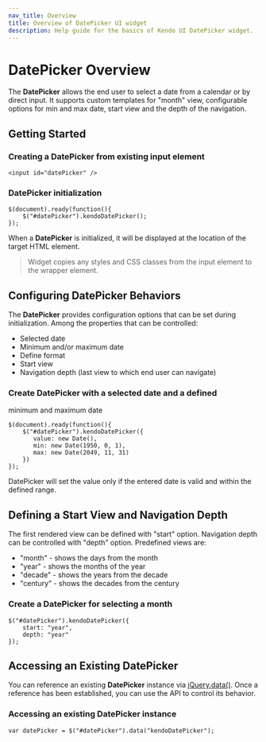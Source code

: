 ```yaml
---
nav_title: Overview
title: Overview of DatePicker UI widget
description: Help guide for the basics of Kendo UI DatePicker widget.
---
```


# DatePicker Overview

The **DatePicker** allows the end user to select a date from a
calendar or by direct input. It supports custom templates for "month"
view, configurable options for min and max date, start view and the
depth of the navigation.


## Getting Started

### Creating a DatePicker from existing input element

    <input id="datePicker" />

### DatePicker initialization

    $(document).ready(function(){
        $("#datePicker").kendoDatePicker();
    });

When a **DatePicker** is initialized, it will be displayed at the
location of the target HTML element.

> Widget copies any styles and CSS classes from the input element to the wrapper element.

## Configuring DatePicker Behaviors


The **DatePicker** provides configuration options that can be set
during initialization. Among the properties that can be controlled:


*   Selected date
*   Minimum and/or maximum date
*   Define format
*   Start view
*   Navigation depth (last view to which end user can navigate)

### Create DatePicker with a selected date and a defined
minimum and maximum date

    $(document).ready(function(){
        $("#datePicker").kendoDatePicker({
           value: new Date(),
           min: new Date(1950, 0, 1),
           max: new Date(2049, 11, 31)
        })
    });

DatePicker will set the value only if the entered date is valid and
within the defined range.

## Defining a Start View and Navigation Depth


The first rendered view can be defined with "start" option.
Navigation depth can be controlled with "depth" option. Predefined
views are:


*   "month" - shows the days from the month
*   "year" - shows the months of the year
*   "decade" - shows the years from the decade
*   "century" - shows the decades from the century

### Create a DatePicker for selecting a month

    $("#datePicker").kendoDatePicker({
        start: "year",
        depth: "year"
    });

## Accessing an Existing DatePicker


You can reference an existing **DatePicker** instance via
[jQuery.data()](http://api.jquery.com/jQuery.data/).
Once a reference has been established, you can use the API to control
its behavior.

### Accessing an existing DatePicker instance

    var datePicker = $("#datePicker").data("kendoDatePicker");
